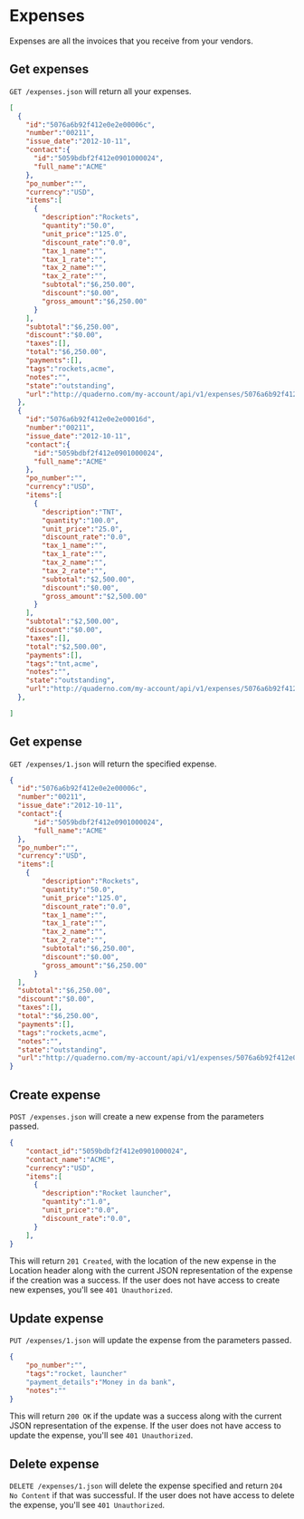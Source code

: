 # Expenses
Expenses are all the invoices that you receive from your vendors.

## Get expenses
`GET /expenses.json` will return all your expenses.
```json
[
  {
    "id":"5076a6b92f412e0e2e00006c",
    "number":"00211",
    "issue_date":"2012-10-11",
    "contact":{
	  "id":"5059bdbf2f412e0901000024",
	  "full_name":"ACME"
    },
    "po_number":"",
    "currency":"USD",
    "items":[
      {
	    "description":"Rockets",
	    "quantity":"50.0",
	    "unit_price":"125.0",
	    "discount_rate":"0.0",
	    "tax_1_name":"",
	    "tax_1_rate":"",
	    "tax_2_name":"",
	    "tax_2_rate":"",
	    "subtotal":"$6,250.00",
	    "discount":"$0.00",
	    "gross_amount":"$6,250.00"
	  }
    ],
    "subtotal":"$6,250.00",
    "discount":"$0.00",
    "taxes":[],
    "total":"$6,250.00",
    "payments":[],
    "tags":"rockets,acme",
    "notes":"",
    "state":"outstanding",
    "url":"http://quaderno.com/my-account/api/v1/expenses/5076a6b92f412e0e2e00006c"
  },
  {
    "id":"5076a6b92f412e0e2e00016d",
    "number":"00211",
    "issue_date":"2012-10-11",
    "contact":{
	  "id":"5059bdbf2f412e0901000024",
	  "full_name":"ACME"
    },
    "po_number":"",
    "currency":"USD",
    "items":[
      {
	    "description":"TNT",
	    "quantity":"100.0",
	    "unit_price":"25.0",
	    "discount_rate":"0.0",
	    "tax_1_name":"",
	    "tax_1_rate":"",
	    "tax_2_name":"",
	    "tax_2_rate":"",
	    "subtotal":"$2,500.00",
	    "discount":"$0.00",
	    "gross_amount":"$2,500.00"
	  }
    ],
    "subtotal":"$2,500.00",
    "discount":"$0.00",
    "taxes":[],
    "total":"$2,500.00",
    "payments":[],
    "tags":"tnt,acme",
    "notes":"",
    "state":"outstanding",
    "url":"http://quaderno.com/my-account/api/v1/expenses/5076a6b92f412e0e2e00016d"
  },

]
```

## Get expense
`GET /expenses/1.json` will return the specified expense.
```json
{
  "id":"5076a6b92f412e0e2e00006c",
  "number":"00211",
  "issue_date":"2012-10-11",
  "contact":{
	  "id":"5059bdbf2f412e0901000024",
	  "full_name":"ACME"
  },
  "po_number":"",
  "currency":"USD",
  "items":[
    {
	    "description":"Rockets",
	    "quantity":"50.0",
	    "unit_price":"125.0",
	    "discount_rate":"0.0",
	    "tax_1_name":"",
	    "tax_1_rate":"",
	    "tax_2_name":"",
	    "tax_2_rate":"",
	    "subtotal":"$6,250.00",
	    "discount":"$0.00",
	    "gross_amount":"$6,250.00"
	  }
  ],
  "subtotal":"$6,250.00",
  "discount":"$0.00",
  "taxes":[],
  "total":"$6,250.00",
  "payments":[],
  "tags":"rockets,acme",
  "notes":"",
  "state":"outstanding",
  "url":"http://quaderno.com/my-account/api/v1/expenses/5076a6b92f412e0e2e00006c"
}
```
## Create expense
`POST /expenses.json` will create a new expense from the parameters passed.
```json
{     
	"contact_id":"5059bdbf2f412e0901000024",
	"contact_name":"ACME",
	"currency":"USD",
	"items":[
	  {
		"description":"Rocket launcher",
		"quantity":"1.0",
		"unit_price":"0.0",
		"discount_rate":"0.0",
	  }
	],
}
```
This will return `201 Created`, with the location of the new expense in the Location header along with the current JSON representation of the expense if the creation was a success.  If the user does not have access to create new expenses, you'll see `401 Unauthorized`.

## Update expense
`PUT /expenses/1.json` will update the expense from the parameters passed.
```json
{
	"po_number":"",
	"tags":"rocket, launcher"
	"payment_details":"Money in da bank",
	"notes":""
} 
```

This will return `200 OK` if the update was a success along with the current JSON representation of the expense. If the user does not have access to update the expense, you'll see `401 Unauthorized`.

## Delete expense
`DELETE /expenses/1.json` will delete the expense specified and return `204 No Content` if that was successful. If the user does not have access to delete the expense, you'll see `401 Unauthorized`.